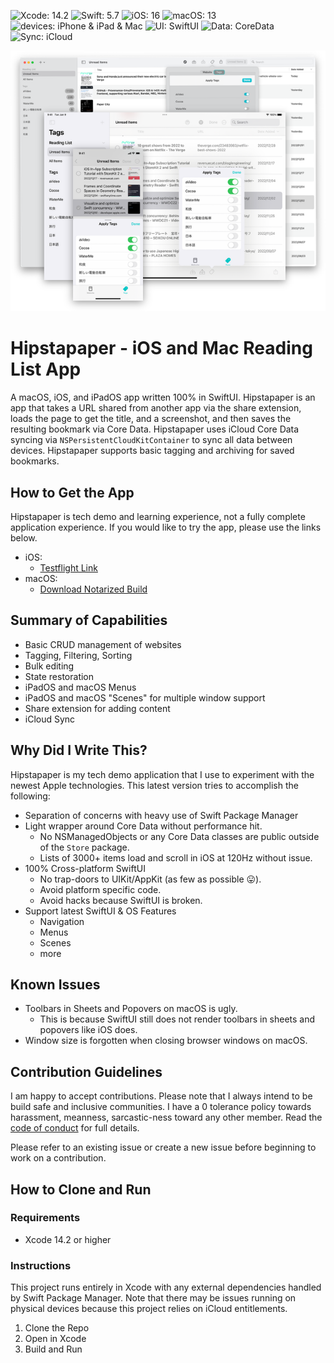 ![Xcode: 14.2](https://img.shields.io/badge/Xcode-14.2-lightgrey.svg) ![Swift: 5.7](https://img.shields.io/badge/Swift-5.7-lightgrey.svg) ![iOS: 16](https://img.shields.io/badge/iOS-16-lightgrey.svg) ![macOS: 13](https://img.shields.io/badge/macOS-13-lightgrey.svg) ![devices: iPhone & iPad & Mac](https://img.shields.io/badge/devices-iPad%20%26%20iPhone%20%26%20Mac-lightgrey.svg) ![UI: SwiftUI](https://img.shields.io/badge/UI-SwiftUI-lightgrey.svg) ![Data: CoreData](https://img.shields.io/badge/Data-CoreData-lightgrey.svg) ![Sync: iCloud](https://img.shields.io/badge/Sync-iCloud-lightgrey.svg)

![Hipstapaper Screenshots](/readme-screenshot.png)

# Hipstapaper - iOS and Mac Reading List App

A macOS, iOS, and iPadOS app written 100% in SwiftUI. Hipstapaper is an app that takes a URL shared from another app via the share extension, loads the page to get the title, and a screenshot, and then saves the resulting bookmark via Core Data. Hipstapaper uses iCloud Core Data syncing via `NSPersistentCloudKitContainer` to sync all data between devices. Hipstapaper supports basic tagging and archiving for saved bookmarks.

## How to Get the App

Hipstapaper is tech demo and learning experience, not a fully complete application experience. If you would like to try the app, please use the links below.
- iOS:
    - [Testflight Link](https://testflight.apple.com/join/V1f2j5Jd)
- macOS:
    - [Download Notarized Build](http://www.jeffburg.com/zzNotPortfolio/Hipstapaper/current/Hipstapaper.zip)

## Summary of Capabilities

- Basic CRUD management of websites
- Tagging, Filtering, Sorting
- Bulk editing
- State restoration
- iPadOS and macOS Menus
- iPadOS and macOS "Scenes" for multiple window support
- Share extension for adding content
- iCloud Sync

## Why Did I Write This?

Hipstapaper is my tech demo application that I use to experiment with the newest Apple technologies. This latest version tries to accomplish the following:

- Separation of concerns with heavy use of Swift Package Manager
- Light wrapper around Core Data without performance hit.
    - No NSManagedObjects or any Core Data classes are public outside of the `Store` package.
    - Lists of 3000+ items load and scroll in iOS at 120Hz without issue.
- 100% Cross-platform SwiftUI
    - No trap-doors to UIKit/AppKit (as few as possible 😛).
    - Avoid platform specific code.
    - Avoid hacks because SwiftUI is broken.
- Support latest SwiftUI & OS Features
    - Navigation
    - Menus
    - Scenes
    - more

## Known Issues

- Toolbars in Sheets and Popovers on macOS is ugly.
    - This is because SwiftUI still does not render toolbars in sheets and popovers like iOS does.
- Window size is forgotten when closing browser windows on macOS.

## Contribution Guidelines

I am happy to accept contributions. Please note that I always intend to be build safe and inclusive communities. I have a 0 tolerance policy towards harassment, meanness, sarcastic-ness toward any other member. Read the [code of conduct](CODE_OF_CONDUCT.md) for full details.

Please refer to an existing issue or create a new issue before beginning to work on a contribution.

## How to Clone and Run

### Requirements

- Xcode 14.2 or higher

### Instructions

This project runs entirely in Xcode with any external dependencies handled by Swift Package Manager. Note that there may be issues running on physical devices because this project relies on iCloud entitlements.

1. Clone the Repo
1. Open in Xcode
1. Build and Run
